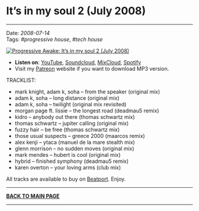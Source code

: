 # It’s in my soul 2 (July 2008) 

----

Date: *2008-07-14*  
Tags: *#progressive house*, *#tech house*  

[![Progressive Awake: It’s in my soul 2 (July 2008)](https://thumbnailer.mixcloud.com/unsafe/390x390/extaudio/f/3/2/a/9182-4f44-49e4-93a6-3efe5fb0cfbb)](https://youtu.be/rDjALruUaio)  

* **Listen on**: [YouTube](https://youtu.be/rDjALruUaio), [Soundcloud](https://soundcloud.com/conorbolton366/its-in-my-soul-2-july-2008), [MixCloud](https://www.mixcloud.com/progressiveawake2008/its-in-my-soul-2-july-2008/), [Spotify](https://open.spotify.com/playlist/4oiNECHLO9QvzxBHclqcV3?si=76135bb319074013)  
* Visit my [Patreon](https://www.patreon.com/shivioua) website if you want to download MP3 version.
<!--* [**Download MP3 (95MB, )**](https://1drv.ms/u/s!Alo3H0XlzdZxgUTydkyX9vJW6vd_?e=dAUesf)-->


TRACKLIST:  

* mark knight, adam k, soha – from the speaker (original mix)
* adam k, soha – long distance (original mix)
* adam k, soha – twilight (original mix revisited)
* morgan page ft. lissie – the longest road (deadmau5 remix)
* kidro – anybody out there (thomas schwartz mix)
* thomas schwartz – jupiter calling (original mix)
* fuzzy hair – be free (thomas schwartz mix)
* those usual suspects – greece 2000 (maarcos remix)
* alex kenji – ytaca (manuel de la mare stealth mix)
* glenn morrison – no sudden moves (original mix)
* mark mendes – hubert is cool (original mix)
* hybrid – finished symphony (deadmau5 remix)
* karen overton – your loving arms (club mix)

All tracks are available to buy on <a href="http://beatport.com" target="_blank">Beatport</a>.
Enjoy.

----

[**BACK TO MAIN PAGE**](./README.md)

---- 
